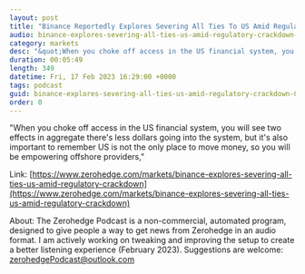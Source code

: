 ```yaml
---
layout: post
title: "Binance Reportedly Explores Severing All Ties To US Amid Regulatory Crackdown, CZ Denies"
audio: binance-explores-severing-all-ties-us-amid-regulatory-crackdown-0
category: markets
desc: "&quot;When you choke off access in the US financial system, you will see two effects  in aggregate there's less dollars going into the system, but it's also important to remember US is not the only place to move money, so you will be empowering offshore providers,&quot;"
duration: 00:05:49
length: 349
datetime: Fri, 17 Feb 2023 16:29:00 +0000
tags: podcast
guid: binance-explores-severing-all-ties-us-amid-regulatory-crackdown-0
order: 0
---
```

&quot;When you choke off access in the US financial system, you will see two effects  in aggregate there's less dollars going into the system, but it's also important to remember US is not the only place to move money, so you will be empowering offshore providers,&quot;

Link: [https://www.zerohedge.com/markets/binance-explores-severing-all-ties-us-amid-regulatory-crackdown](https://www.zerohedge.com/markets/binance-explores-severing-all-ties-us-amid-regulatory-crackdown)

About: The Zerohedge Podcast is a non-commercial, automated program, designed to give people a way to get news from Zerohedge in an audio format.  I am actively working on tweaking and improving the setup to create a better listening experience (February 2023).  Suggestions are welcome: [zerohedgePodcast@outlook.com](mailto:zerohedgePodcast@outlook.com)